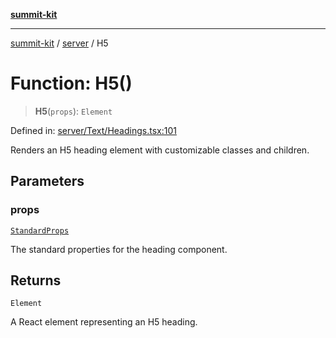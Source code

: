 [**summit-kit**](../../README.md)

***

[summit-kit](../../modules.md) / [server](../README.md) / H5

# Function: H5()

> **H5**(`props`): `Element`

Defined in: [server/Text/Headings.tsx:101](https://github.com/andrewgremlich/summit-kit/blob/1ec5a7906d21614d7daffeb0dce4c10e19b10d65/src/react/server/Text/Headings.tsx#L101)

Renders an H5 heading element with customizable classes and children.

## Parameters

### props

[`StandardProps`](../type-aliases/StandardProps.md)

The standard properties for the heading component.

## Returns

`Element`

A React element representing an H5 heading.
